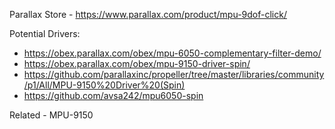 
Parallax Store - https://www.parallax.com/product/mpu-9dof-click/

Potential Drivers:
- https://obex.parallax.com/obex/mpu-6050-complementary-filter-demo/
- https://obex.parallax.com/obex/mpu-9150-driver-spin/
- https://github.com/parallaxinc/propeller/tree/master/libraries/community/p1/All/MPU-9150%20Driver%20(Spin)
- https://github.com/avsa242/mpu6050-spin

Related - MPU-9150


